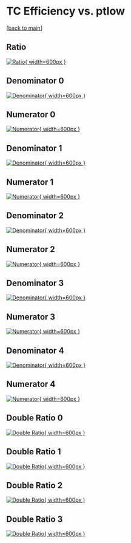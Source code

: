 # TC Efficiency vs. ptlow

[[back to main](./)]



## Ratio

[![Ratio](../mtv/var/TC_base_321_-1_eff_ptlow.png){ width=600px }](../mtv/var/TC_base_321_-1_eff_ptlow.pdf)

## Denominator 0

[![Denominator](../mtv/den/TC_base_321_-1_eff_ptlow_den0.png){ width=600px }](../mtv/den/TC_base_321_-1_eff_ptlow_den0.pdf)

## Numerator 0

[![Numerator](../mtv/num/TC_base_321_-1_eff_ptlow_num0.png){ width=600px }](../mtv/num/TC_base_321_-1_eff_ptlow_num0.pdf)

## Denominator 1

[![Denominator](../mtv/den/TC_base_321_-1_eff_ptlow_den1.png){ width=600px }](../mtv/den/TC_base_321_-1_eff_ptlow_den1.pdf)

## Numerator 1

[![Numerator](../mtv/num/TC_base_321_-1_eff_ptlow_num1.png){ width=600px }](../mtv/num/TC_base_321_-1_eff_ptlow_num1.pdf)

## Denominator 2

[![Denominator](../mtv/den/TC_base_321_-1_eff_ptlow_den2.png){ width=600px }](../mtv/den/TC_base_321_-1_eff_ptlow_den2.pdf)

## Numerator 2

[![Numerator](../mtv/num/TC_base_321_-1_eff_ptlow_num2.png){ width=600px }](../mtv/num/TC_base_321_-1_eff_ptlow_num2.pdf)

## Denominator 3

[![Denominator](../mtv/den/TC_base_321_-1_eff_ptlow_den3.png){ width=600px }](../mtv/den/TC_base_321_-1_eff_ptlow_den3.pdf)

## Numerator 3

[![Numerator](../mtv/num/TC_base_321_-1_eff_ptlow_num3.png){ width=600px }](../mtv/num/TC_base_321_-1_eff_ptlow_num3.pdf)

## Denominator 4

[![Denominator](../mtv/den/TC_base_321_-1_eff_ptlow_den4.png){ width=600px }](../mtv/den/TC_base_321_-1_eff_ptlow_den4.pdf)

## Numerator 4

[![Numerator](../mtv/num/TC_base_321_-1_eff_ptlow_num4.png){ width=600px }](../mtv/num/TC_base_321_-1_eff_ptlow_num4.pdf)

## Double Ratio 0

[![Double Ratio](../mtv/ratio/TC_base_321_-1_eff_ptlow_ratio0.png){ width=600px }](../mtv/ratio/TC_base_321_-1_eff_ptlow_ratio0.pdf)

## Double Ratio 1

[![Double Ratio](../mtv/ratio/TC_base_321_-1_eff_ptlow_ratio1.png){ width=600px }](../mtv/ratio/TC_base_321_-1_eff_ptlow_ratio1.pdf)

## Double Ratio 2

[![Double Ratio](../mtv/ratio/TC_base_321_-1_eff_ptlow_ratio2.png){ width=600px }](../mtv/ratio/TC_base_321_-1_eff_ptlow_ratio2.pdf)

## Double Ratio 3

[![Double Ratio](../mtv/ratio/TC_base_321_-1_eff_ptlow_ratio3.png){ width=600px }](../mtv/ratio/TC_base_321_-1_eff_ptlow_ratio3.pdf)


